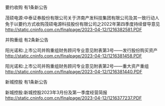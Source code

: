 要约收购 有1条新公告 

茂硕电源:中泰证券股份有限公司关于济南产发科技集团有限公司及其一致行动人免于以要约方式收购茂硕电源科技股份有限公司之2022年第四季度持续督导意见 http://static.cninfo.com.cn/finalpage/2023-04-12/1216382581.PDF 

并购重组 有2条新公告 

阳光诺和:上市公司并购重组财务顾问专业意见附表第3号——发行股份购买资产 http://static.cninfo.com.cn/finalpage/2023-04-12/1216381458.PDF 

阳光诺和:上市公司并购重组财务顾问专业意见附表第2号——重大资产重组 http://static.cninfo.com.cn/finalpage/2023-04-12/1216381440.PDF 

新城控股 有1条新公告 

新城控股:新城控股2023年3月份及第一季度经营简报 http://static.cninfo.com.cn/finalpage/2023-04-12/1216377237.PDF 

